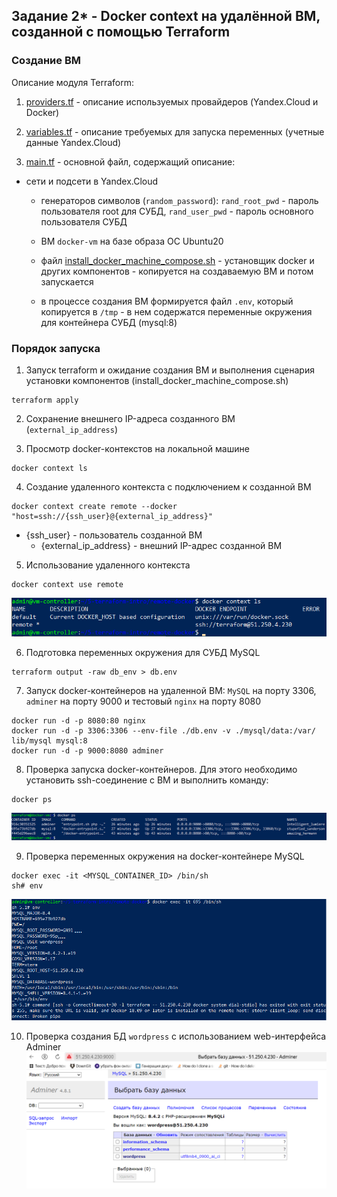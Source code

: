 ## Задание 2* - Docker context на удалённой ВМ, созданной с помощью Terraform


### Создание ВМ
Описание модуля Terraform:

1. [providers.tf](providers.tf) - описание используемых провайдеров (Yandex.Cloud и Docker)

2. [variables.tf](variables.tf) - описание требуемых для запуска переменных (учетные данные Yandex.Cloud)

3. [main.tf](main.tf) - основной файл, содержащий описание:
  - сети и подсети в Yandex.Cloud
	
	- генераторов символов (`random_password`): `rand_root_pwd` - пароль пользователя root для СУБД, `rand_user_pwd` - пароль основного пользователя СУБД
	
	- ВМ `docker-vm` на базе образа ОС Ubuntu20

	- файл [install_docker_machine_compose.sh](install_docker_machine_compose.sh) - установщик docker и других компонентов - копируется на создаваемую ВМ и потом запускается 

	- в процессе создания ВМ формируется файл `.env`, который копируется в `/tmp` - в нем содержатся переменные окружения для контейнера СУБД (mysql:8)


### Порядок запуска

1. Запуск terraform и ожидание создания ВМ и выполнения сценария установки компонентов (install_docker_machine_compose.sh)
```
terraform apply
```

2. Сохранение внешнего IP-адреса созданного ВМ (`external_ip_address`)

3. Просмотр docker-контекстов на локальной машине
```
docker context ls
```

4. Создание удаленного контекста с подключением к созданной ВМ
```
docker context create remote --docker "host=ssh://{ssh_user}@{external_ip_address}"
```
   - {ssh_user} - пользователь созданной ВМ
	 - {external_ip_address} - внешний IP-адрес созданной ВМ

5. Использование удаленного контекста
```
docker context use remote
```
![Выбор созданного контекста для docker](images/docker-context-ls.png)

6. Подготовка переменных окружения для СУБД MySQL
```
terraform output -raw db_env > db.env
```
7. Запуск docker-контейнеров на удаленной ВМ: `MySQL` на порту 3306, `adminer` на порту 9000 и тестовый `nginx` на порту 8080
```
docker run -d -p 8080:80 nginx 
docker run -d -p 3306:3306 --env-file ./db.env -v ./mysql/data:/var/
lib/mysql mysql:8
docker run -d -p 9000:8080 adminer
```

8. Проверка запуска docker-контейнеров. Для этого необходимо установить ssh-соединение с ВМ и выполнить команду:
```
docker ps
```
![Запущенные docker-контейнеры на ВМ](images/docker-ps.png)

9. Проверка переменных окружения на docker-контейнере MySQL
```
docker exec -it <MYSQL_CONTAINER_ID> /bin/sh
sh# env
```
![Переменные окружения MySQL](images/mysql-env.png)

10. Проверка создания БД `wordpress` с использованием web-интерфейса Adminer
![web-интерфейс Adminer](images/adminer-wordpress.png)






